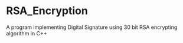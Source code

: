 # RSA_Encryption
A program implementing Digital Signature using 30 bit RSA encrypting algorithm in C++
